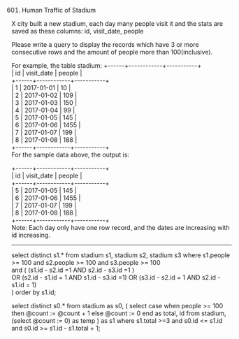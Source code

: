 601. Human Traffic of Stadium

X city built a new stadium, each day many people visit it and the stats are saved as these columns: id, visit_date, people

Please write a query to display the records which have 3 or more consecutive rows and the amount of people more than 100(inclusive).

For example, the table stadium:
+------+------------+-----------+  
| id   | visit_date | people    |  
+------+------------+-----------+  
| 1    | 2017-01-01 | 10        |  
| 2    | 2017-01-02 | 109       |  
| 3    | 2017-01-03 | 150       |  
| 4    | 2017-01-04 | 99        |  
| 5    | 2017-01-05 | 145       |  
| 6    | 2017-01-06 | 1455      |  
| 7    | 2017-01-07 | 199       |  
| 8    | 2017-01-08 | 188       |  
+------+------------+-----------+  
For the sample data above, the output is:

+------+------------+-----------+  
| id   | visit_date | people    |  
+------+------------+-----------+  
| 5    | 2017-01-05 | 145       |  
| 6    | 2017-01-06 | 1455      |  
| 7    | 2017-01-07 | 199       |  
| 8    | 2017-01-08 | 188       |  
+------+------------+-----------+  
Note:
Each day only have one row record, and the dates are increasing with id increasing.

------------------------------------------------------------------------------------------------


select distinct s1.*
from stadium s1, stadium s2, stadium s3 
where s1.people >= 100 and s2.people >= 100 and s3.people >= 100  
and ( 
    (s1.id - s2.id =1 AND s2.id - s3.id =1 )  
    OR (s2.id - s1.id = 1 AND s1.id - s3.id =1)
    OR (s3.id - s2.id = 1 AND s2.id - s1.id = 1)  
)
order by s1.id;


select distinct s0.* 
from stadium as s0, (
    select case
            when people >= 100 then @count := @count + 1
            else @count := 0
        end as total, id
    from stadium, (select @count := 0) as temp
) as s1 
where 
s1.total >=3 and 
s0.id <= s1.id and 
s0.id >= s1.id - s1.total + 1;